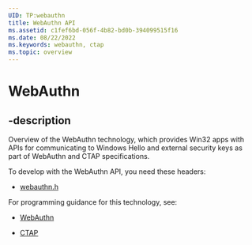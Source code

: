 ```yaml
---
UID: TP:webauthn
title: WebAuthn API
ms.assetid: c1fef6bd-056f-4b82-bd0b-394099515f16
ms.date: 08/22/2022
ms.keywords: webauthn, ctap
ms.topic: overview
---
```


# WebAuthn

## -description

Overview of the WebAuthn technology, which provides Win32 apps with APIs for communicating to Windows Hello and external security keys as part of WebAuthn and CTAP specifications.

To develop with the WebAuthn API, you need these headers:

- [webauthn.h](../webauthn/index.md)

For programming guidance for this technology, see:

- [WebAuthn](https://w3c.github.io/webauthn/)

- [CTAP](https://fidoalliance.org/specs/fido-v2.0-ps-20190130/fido-client-to-authenticator-protocol-v2.0-ps-20190130.html)
